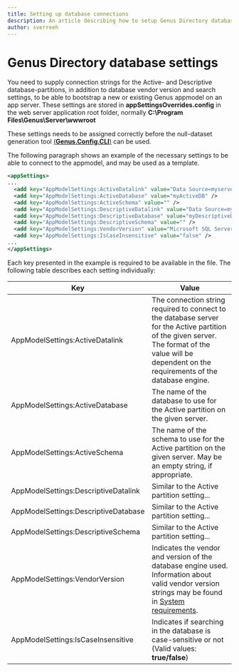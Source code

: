 ```yaml
---
title: Setting up database connections 
description: An article describing how to setup Genus Directory database connections as part of the app service installation. 
author: sverreeh
---
```


# Genus Directory database settings

You need to supply connection strings for the Active- and Descriptive database-partitions, in addition to database vendor version and search settings, to be able to bootstrap a new or existing Genus appmodel on an app server. These settings are stored in **appSettingsOverrides.config** in the web server application root folder, normally **C:\Program Files\Genus\Server\wwwroot**

These settings needs to be assigned correctly before the null-dataset generation tool [(**Genus.Config.CLI**)](nulldataset-command-file-format.md) can be used.

The following paragraph shows an example of the necessary settings to be able to connect to the appmodel, and may be used as a template. 

```xml
<appSettings>
...
  <add key="AppModelSettings:ActiveDatalink" value="Data Source=myserver;User ID=myuser;Password=mypwd" />
  <add key="AppModelSettings:ActiveDatabase" value="myActiveDB" />
  <add key="AppModelSettings:ActiveSchema" value="" />
  <add key="AppModelSettings:DescriptiveDatalink" value="Data Source=myserver;User ID=myuser;Password=mypwd" />
  <add key="AppModelSettings:DescriptiveDatabase" value="myDescriptiveDB" />
  <add key="AppModelSettings:DescriptiveSchema" value="" />
  <add key="AppModelSettings:VendorVersion" value="Microsoft SQL Server 2016" />
  <add key="AppModelSettings:IsCaseInsensitive" value="false" />
...
</appSettings>
```

Each key presented in the example is required to be available in the file. The following table describes each setting individually:

| **Key** | **Value**
|---------|-----------
| AppModelSettings:ActiveDatalink      | The connection string required to connect to the database server for the Active partition of the given server. The format of the value will be dependent on the requirements of the database engine.
| AppModelSettings:ActiveDatabase      | The name of the database to use for the Active partition on the given server.
| AppModelSettings:ActiveSchema        | The name of the schema to use for the Active partition on the given server. May be an empty string, if appropriate.
| AppModelSettings:DescriptiveDatalink | Similar to the Active partition setting...
| AppModelSettings:DescriptiveDatabase | Similar to the Active partition setting...
| AppModelSettings:DescriptiveSchema   | Similar to the Active partition setting...
| AppModelSettings:VendorVersion       | Indicates the vendor and version of the database engine used. Information about valid vendor version strings may be found in [System requirements](../../system-requirements.md#supported-database-system-vendors "Supported database system vendors").
| AppModelSettings:IsCaseInsensitive   | Indicates if searching in the database is case-sensitive or not (Valid values: **true/false**)
